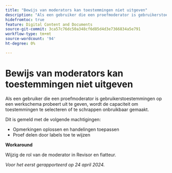 ```yaml
---
title: "Bewijs van moderators kan toestemmingen niet uitgeven"
description: "Als een gebruiker die een proefmoderator is gebruikerstoestemmingen op een werkschema probeert uit te geven, wordt de capaciteit om toestemmingen te selecteren of te schrappen onbruikbaar gemaakt."
hidefromtoc: true
feature: Digital Content and Documents
source-git-commit: 3ca57c76dc50a348cf6d85d4d3e7366834a5e791
workflow-type: tm+mt
source-wordcount: '94'
ht-degree: 0%

---
```



# Bewijs van moderators kan toestemmingen niet uitgeven

Als een gebruiker die een proefmoderator is gebruikerstoestemmingen op een werkschema probeert uit te geven, wordt de capaciteit om toestemmingen te selecteren of te schrappen onbruikbaar gemaakt.

Dit is gemeld met de volgende machtigingen:

* Opmerkingen oplossen en handelingen toepassen
* Proef delen door labels toe te wijzen

**Workaround**

Wijzig de rol van de moderator in Revisor en fiatteur.

_Voor het eerst gerapporteerd op 24 april 2024._
